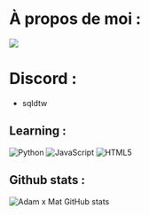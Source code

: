 # À propos de moi : 
 ![](https://komarev.com/ghpvc/?username=your-github-username&color=blue)

# Discord : 
- sqldtw

## Learning :
![Python](https://skillicons.dev/icons?i=python)
![JavaScript](https://skillicons.dev/icons?i=javascript)
![HTML5](https://skillicons.dev/icons?i=html)

## Github stats :
![Adam x Mat GitHub stats](https://github-readme-stats.vercel.app/api?username=deveIops&show_icons=true&theme=radical)
